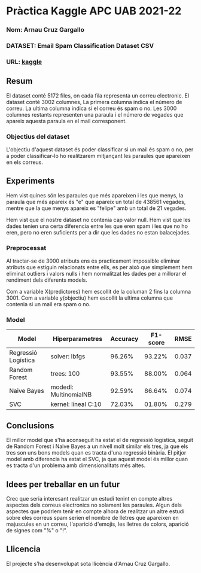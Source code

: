 # Pràctica Kaggle APC UAB 2021-22
### Nom: Arnau Cruz Gargallo
### DATASET: Email Spam Classification Dataset CSV
### URL: [kaggle](https://www.kaggle.com/balaka18/email-spam-classification-dataset-csv)
## Resum
El dataset conté 5172 files, on cada fila representa un correu electronic.
El dataset conté 3002 columnes,
La primera columna indica el número de correu.
La ultima columna indica si el correu és spam o no.
Les 3000 columnes restants representen una paraula i el número de vegades que apareix aquesta paraula en el mail corresponent.

### Objectius del dataset
L'objectiu d'aquest dataset és poder classificar si un mail és spam o no, per a poder classificar-lo ho realitzarem mitjançant les paraules que apareixen en els correus.

## Experiments
Hem vist quines són les paraules que més apareixen i les que menys, la paraula que més apareix és "e" que apareix un total de 438561 vegades, mentre que la que menys apareix es "felipe" amb un total de 21 vegades.

Hem vist que el nostre dataset no contenia cap valor null.
Hem vist que les dades tenien una certa diferencia entre les que eren spam i les que no ho eren, pero no eren suficients per a dir que les dades no estan balacejades.

### Preprocessat
Al tractar-se de 3000 atributs ens és practicament impossible eliminar atributs que estiguin relacionats entre ells, es per això que simplement hem eliminat outliers i valors nulls i hem normalitzat les dades per a millorar el rendiment dels diferents models.

Com a variable X(predictores) hem escollit de la columan 2 fins la columna 3001.
Com a variable y(objectiu) hem escollit la ultima columna que contenia si un mail era spam o no.

### Model
| Model               | Hiperparametres       | Accuracy | F1-score | RMSE  |
|---------------------|-----------------------|----------|----------|-------|
| Regressió Logística | solver: lbfgs         | 96.26%   | 93.22%   | 0.037 |
| Random Forest       | trees: 100            | 93.55%   | 88.00%   | 0.064 |
| Naive Bayes         | modedl: MultinomialNB | 92.59%   | 86.64%   | 0.074 |
| SVC                 | kernel: lineal C:10   | 72.03%   | 01.80%   | 0.279 |

## Conclusions
El millor model que s'ha aconseguit ha estat el de regressió logística, seguit de Random Forest i Naive Bayes a un nivell molt similar els tres, ja que els tres son uns bons models quan es tracta d'una regressió binària.
El pitjor model amb diferencia ha estat el SVC, ja que aquest model és millor quan es tracta d'un problema amb dimensionalitats més altes.

## Idees per treballar en un futur
Crec que seria interesant realitzar un estudi tenint en compte altres aspectes dels correus electronics no solament les paraules.
Algun dels aspectes que podriem tenir en compte alhora de realitzar un altre estudi sobre eles correus spam serien el nombre de lletres que apareixen en majuscules en un correu, l'aparició d'emojis, les lletres de colors, aparició de signes com "%" o "!".

## Llicencia
El projecte s’ha desenvolupat sota llicència d'Arnau Cruz Gargallo.
